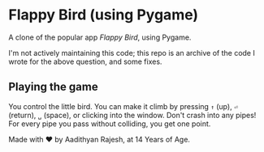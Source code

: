 # Flappy Bird (using Pygame)

A clone of the popular app *Flappy Bird*, using Pygame.

I'm not actively maintaining this code; this repo is an archive of the code I
wrote for the above question, and some fixes. 

## Playing the game

You control the little bird. You can make it climb by pressing `↑` (up), `⏎`
(return), `␣` (space), or clicking into the window. Don't crash into any pipes!
For every pipe you pass without colliding, you get one point.

Made with ♥ by Aadithyan Rajesh, at 14 Years of Age.
